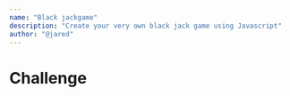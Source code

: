 ```yaml
---
name: "Black jackgame"
description: "Create your very own black jack game using Javascript"
author: "@jared"
---
```




 
 

# Challenge 


